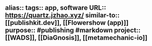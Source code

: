 alias::
tags:: app, software
URL:: https://quartz.jzhao.xyz/
similar-to:: [[publishkit.dev]], [[Flowershow (app)]] 
purpose:: #publishing #markdown 
project:: [[WADS]], [[DiaGnosis]], [[metamechanic-io]]
-